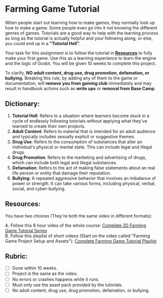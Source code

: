 # Farming Game Tutorial

When people start out learning how to make games, they normally look up how to make a game. Some people even go into it not knowing the different genres of games. Tutorials are a good way to help with the learning process as long as the tutorial is actually helpful and your following along, or else, you could end up in a **"Tutorial Hell"**.

Your task for this assignment is to follow the tutorial in **[Resources](#resources)** to fully make your first game. Use this as a learning experience to learn the engine and the logic of Godot. You will be given 10 weeks to complete this project.

To clarify, **NO adult content, drug use, drug promotion, defamation, or bullying.** Breaking this rule, by adding any of them to the game or documentation, will **remove you from gaming club** immediately and may result in handbook actions such as **write ups** or **removal from Base Camp**. 

## Dictionary:
1. **Tutorial Hell**: Refers to a situation where learners become stuck in a cycle of endlessly following tutorials without applying what they've learned to create their own projects. 
2. **Adult Content**: Refers to material that is intended for an adult audience and typically includes sexually explicit or suggestive themes.
3. **Drug Use**: Refers to the consumption of substances that alter an individual's physical or mental state. This can include legal and illegal drugs.
4. **Drug Promotion**: Refers to the marketing and advertising of drugs, which can include both legal and illegal substances. 
5. **Defamation**: Refers to the act of making false statements about an real life person or entity that damage their reputation. 
6. **Bullying**: A repeated aggressive behavior that involves an imbalance of power or strength. It can take various forms, including physical, verbal, social, and cyber-bullying.

## Resources:
You have two choices (They're both the same video in different formats):

A. Follow this 8 hour video of the whole course: [Complete 2D Farming Game Tutorial Series](https://youtu.be/it0lsREGdmc?si=kVjOXhTChrXAhbuN)\
B. Follow this playlist of short videos (Start on the video called "Farming Game Project Setup and Assets"): [Complete Farming Game Tutorial Playlist](https://youtube.com/playlist?list=PLWTXKdBN8RZe3ytf6qdR4g1JRy0j-93v9&si=Can3FJTPusKeXtKi)

## Rubric:
- [ ] Done within 10 weeks.
- [ ] Project is the same as the video.
- [ ] No errors or crashes happens while it runs.
- [ ] Must only use the asset pack provided by the tutorials.
- [ ] No adult content, drug use, drug promotion, defamation, or bullying.
